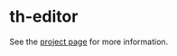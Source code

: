 th-editor
================

See the [project page](http://thelmanews.github.io/thelma-component-demo/) for more information.
